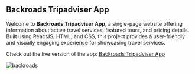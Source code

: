 ## Backroads Tripadviser App

Welcome to **Backroads Tripadviser App**, a single-page website offering information about active travel services, featured tours, and pricing details.
Built using ReactJS, HTML, and CSS, this project provides a user-friendly and visually engaging experience for showcasing travel services.

Check out the live version of the app: [Backroads Tripadviser App](https://backroads-tripadviser.netlify.app/)

![backroads](https://github.com/user-attachments/assets/aa2c49e0-db47-4016-9054-972074739885)



